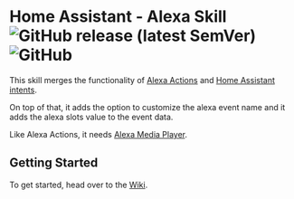 # Home Assistant - Alexa Skill ![GitHub release (latest SemVer)](https://img.shields.io/github/v/release/malorezzanzo64/HomeAssistantAlexaSkill?label=Release&style=flat-square) ![GitHub](https://img.shields.io/github/license/malorezzanzo64/HomeAssistantAlexaSkill?label=Licence&style=flat-square)

This skill merges the functionality of [Alexa Actions](https://github.com/keatontaylor/alexa-actions) and [Home Assistant intents](https://www.home-assistant.io/integrations/alexa.intent/#support-for-launch-requests).

On top of that, it adds the option to customize the alexa event name and it adds the alexa slots value to the event data.

Like Alexa Actions, it needs [Alexa Media Player](https://github.com/custom-components/alexa_media_player/).

## Getting Started
To get started, head over to the [Wiki](https://github.com/malorezzanzo64/HomeAssistantAlexaSkill/wiki).
